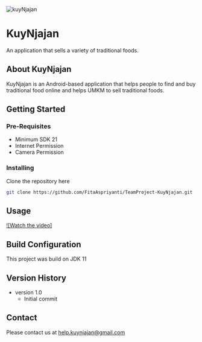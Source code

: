 ![kuyNjajan](https://user-images.githubusercontent.com/55282999/173251363-3dd41516-3c39-4ac6-af4b-a9df41a00883.png)

# KuyNjajan

An application that sells a variety of traditional foods.

## About KuyNjajan

KuyNjajan is an Android-based application that helps people to find and buy traditional food online and helps UMKM to sell traditional foods.

## Getting Started
### Pre-Requisites
* Minimum SDK 21
* Internet Permission
* Camera Permission

### Installing
Clone the repository here
```bash
git clone https://github.com/FitaAspriyanti/TeamProject-KuyNjajan.git
```

## Usage
[![Watch the video]](https://youtu.be/e3y80AuFOXo)

## Build Configuration
This project was build on JDK 11

## Version History
* version 1.0 
     * Initial commit

## Contact
Please contact us at help.kuynjajan@gmail.com
